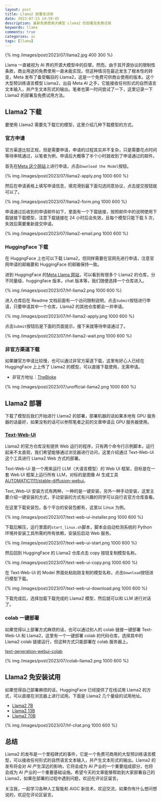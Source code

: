 ```yaml
---
layout: post
title: Llama2 部署及试用
date: 2023-07-23 14:59:45
description: 最新免费商用大模型 Llama2 的部署及免费试用
keywords: llama
comments: true
categories: ai
tags: [llama]
---
```


{% img /images/post/2023/07/llama2.jpg 400 300 %}

Llama 一直被视为 AI 界的开源大模型中的巨擘。然而，由于其开源协议的限制性条款，商业用途的免费使用一直未能实现。但这种情况在最近发生了根本性的转变，Meta 发布了备受瞩目的 Llama2，这是一个免费可供商业使用的版本。这个大型预训练语言模型 Llama2，出自 Meta AI 之手，它能接收任何形式的自然语言文本输入，并产生文本形式的输出。笔者也第一时间尝试了一下，这里记录一下 Llama2 的部署及免费试用方法。

<!--more-->

## Llama2 下载

要使用 Llama2 需要先下载它的模型，这里介绍几种下载模型的方式。

### 官方申请

官方渠道比较正规，但是需要申请，申请的过程其实并不复杂，只是需要花点时间等待审核通过，以笔者为例，申请后大概等了半个小时就收到了申请通过的邮件。

首先在[Meta 这个网站](https://ai.meta.com/llama/)上进行申请，点击`Download the Model`按钮。

{% img /images/post/2023/07/llama2-apply.png 1000 600 %}

然后在申请表格上填写申请信息，填完滑到最下面勾选同意协议，点击提交按钮就可以了。

{% img /images/post/2023/07/llama2-form.png 1000 600 %}

申请通过后收到的申请邮件如下，里面有一个下载链接，按照邮件中的说明使用下载链接下载模型，注意下载链接在 24 小时后会失效，且每个模型只能下载 5 次，失效后需要重新提交申请。

{% img /images/post/2023/07/llama2-email.png 1000 600 %}

### HuggingFace 下载

在 HuggngFace 上也可以下载 Llama2，但同样需要在官网先进行申请，注意官网申请的邮箱要和 HuggingFace 的邮箱保持一致。

进到 HuggingFace 的[Meta Llama 网站](https://huggingface.co/meta-llama)，可以看到有很多个 Llama2 的仓库，分不同量级、huggingface 版本，chat 版本等，我们随便选择一个仓库进入。

{% img /images/post/2023/07/hf-llama2.png 1000 600 %}

进入仓库后在 Readme 文档前面有一个访问限制说明，点击`Submit`按钮进行申请，只要申请其中一个仓库，Llama2 的其他仓库都会一并申请。

{% img /images/post/2023/07/hf-llama2-apply.png 1000 600 %}

点击`Submit`按钮后是下面的页面提示，接下来就等待申请通过了。

{% img /images/post/2023/07/hf-llama2-wait.png 1000 600 %}

### 非官方渠道下载

如果嫌官方申请比较慢，也可以通过非官方渠道下载，这里有好心人已经在 HuggingFace 上上传了 Llama2 的模型，可以直接下载使用，无需申请。

- 非官方地址：[TheBloke](https://huggingface.co/TheBloke)

{% img /images/post/2023/07/unofficial-llama2.png 1000 600 %}

## Llama2 部署

下载了模型后我们开始进行 Llama2 的部署，部署机器的话如果本地有 GPU 服务器的话最好，如果没有的话可以参照笔者之前的文章申请云 GPU 服务器使用。

### [Text-Web-Ui](https://github.com/oobabooga/text-generation-webui)

Llama2 的官方仓库没有提供 Web 运行的程序，只有两个命令行示例脚本，运行起来不太直观，我们希望能够通过浏览器进行访问，这里介绍通过 Text-Web-Ui 这个工具进行 Llama2 Web 方式的部署。

Text-Web-Ui 是一个用来运行 LLM（大语言模型）的 Web UI 框架，目标是在一套 Web UI 框架上运行所有 LLM，对标的是图像 AI 生成工具 [AUTOMATIC1111/stable-diffusion-webui](https://github.com/AUTOMATIC1111/stable-diffusion-webui)。

Text_Web-Ui 安装方式有两种，一种的是一键安装，另外一种手动安装，这里主要介绍一键安装的方式，手动安装的方式有兴趣的同学可以自行去官方仓库查看。

在这里下载安装包，各个平台的安装包都有，这里以 Linux 为例。

{% img /images/post/2023/07/text-web-ui-installer.png 1000 600 %}

下载后解压，运行里面的`start_linux.sh`脚本，脚本会自动检测系统的 Python 环境并安装工具所需的所有依赖，安装后启动 Web 服务。

{% img /images/post/2023/07/text-web-ui-start.png 1000 600 %}

然后回到 HuggingFace 的 Llama2 仓库点击 copy 按钮复制模型名称。

{% img /images/post/2023/07/text-web-ui-copy.png 1000 600 %}

在 Text-Web-Ui 的 Model 界面处粘贴刚复制的模型名称，点击`Download`按钮进行模型下载。

{% img /images/post/2023/07/text-web-ui-download.png 1000 600 %}

下载完成后，选择加载下载完成的 Llama2 模型，然后就可以和 LLM 进行对话了。

### colab 一键部署

如果觉得以上部署方式麻烦的话，也可以通过别人的 colab 链接一键部署 Text-Web-Ui 和 Llama2，这里有一个一键部署 colab 的代码仓库，选择其中的 Llama2 colab 链接运行，但这种方式只能部署在 colab 服务器上。

[text-generation-webui-colab](https://github.com/camenduru/text-generation-webui-colab)

{% img /images/post/2023/07/colab-llama2.png 1000 600 %}

## Llama2 免安装试用

如果觉得自己部署麻烦的话，HuggingFace 已经提供了在线试用 Llama2 的方式，可以直接在浏览器上进行试用。下面是 Llama2 几个量级的试用地址。

- [Llama2 7B](https://huggingface.co/spaces/huggingface-projects/llama-2-7b-chat)
- [Llama2 13B](https://huggingface.co/spaces/huggingface-projects/llama-2-13b-chat)
- [Llama2 70B](https://huggingface.co/chat)

{% img /images/post/2023/07/hf-chat.png 1000 600 %}

## 总结

Llama2 的发布是一个里程碑式的事件，它是一个免费可商用的大型预训练语言模型，可以接收任何形式的自然语言文本输入，并产生文本形式的输出。Llama2 的发布将会对 AI 产生深远的影响，它将会成为 AI 产业的一个重要组成部分，也将会成为 AI 产业的一个重要基础设施。希望今天的文章能够帮助到大家部署自己的 Llama2，如果在部署的过程中遇到问题，欢迎在评论区留言。

关注我，一起学习各种人工智能和 AIGC 新技术，欢迎交流，如果你有什么想问想说的，欢迎在评论区留言。

